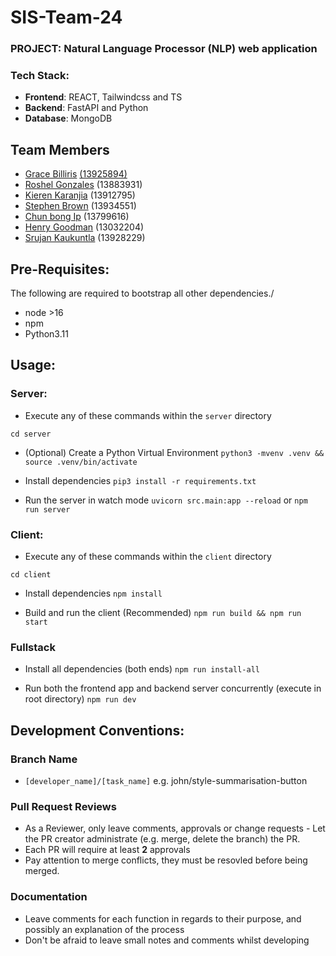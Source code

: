 # SIS-Team-24

### PROJECT: Natural Language Processor (NLP) web application
### Tech Stack:
* **Frontend**: REACT, Tailwindcss and TS
* **Backend**: FastAPI and Python
* **Database**: MongoDB

## Team Members
* [Grace Billiris](https://www.linkedin.com/in/grace-billiris/) [(13925894)](https://github.com/gracebilliris)
* [Roshel Gonzales](https://www.linkedin.com/in/roshelgonzales/) (13883931)
* [Kieren Karanjia]() (13912795)
* [Stephen Brown](https://github.com/SSBdevelopment) (13934551)
* [Chun bong Ip](https://github.com/JamesBug404) (13799616)
* [Henry Goodman](https://github.com/henrygoodman) (13032204)
* [Srujan Kaukuntla](https://github.com/srujankarthik) (13928229)

## Pre-Requisites:

The following are required to bootstrap all other dependencies./

- node >16
- npm
- Python3.11

## Usage:

### Server:

- Execute any of these commands within the `server` directory

`cd server`

- (Optional) Create a Python Virtual Environment
  `python3 -mvenv .venv && source .venv/bin/activate`

- Install dependencies
  `pip3 install -r requirements.txt`

- Run the server in watch mode
  `uvicorn src.main:app --reload` or `npm run server`

### Client:

- Execute any of these commands within the `client` directory

`cd client`

- Install dependencies
  `npm install`

- Build and run the client (Recommended)
  `npm run build && npm run start`

### Fullstack

- Install all dependencies (both ends)
  `npm run install-all`

- Run both the frontend app and backend server concurrently (execute in root directory)
  `npm run dev`

## Development Conventions:

### Branch Name

* `[developer_name]/[task_name]` e.g. john/style-summarisation-button

### Pull Request Reviews

* As a Reviewer, only leave comments, approvals or change requests - Let the PR creator administrate (e.g. merge, delete the branch) the PR.
* Each PR will require at least **2** approvals
* Pay attention to merge conflicts, they must be resovled before being merged.

### Documentation

* Leave comments for each function in regards to their purpose, and possibly an explanation of the process
* Don't be afraid to leave small notes and comments whilst developing

